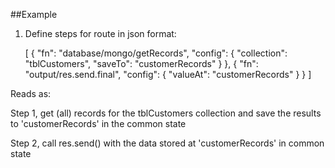 ##Example

1) Define steps for route in json format:

	[
		{
			"fn": "database/mongo/getRecords",
			"config":
			{
				"collection": "tblCustomers",
				"saveTo": "customerRecords"
			}
		},
		{
			"fn": "output/res.send.final",
			"config":
			{
				"valueAt": "customerRecords"
			}
		}
	]
	
Reads as:
	
Step 1, get (all) records for the tblCustomers collection and save the results to 'customerRecords' in the common state
	
Step 2, call res.send() with the data stored at 'customerRecords' in common state